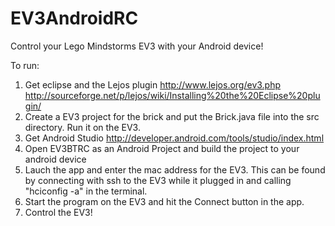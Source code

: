 # EV3AndroidRC

Control your Lego Mindstorms EV3 with your Android device!

To run:
1. Get eclipse and the Lejos plugin
  http://www.lejos.org/ev3.php
  http://sourceforge.net/p/lejos/wiki/Installing%20the%20Eclipse%20plugin/
2. Create a EV3 project for the brick and put the Brick.java file into the src directory.  Run it on the EV3.
3. Get Android Studio
http://developer.android.com/tools/studio/index.html
4. Open EV3BTRC as an Android Project and build the project to your android device
5. Lauch the app and enter the mac address for the EV3. This can be found by connecting with ssh to the EV3 while it plugged in and calling "hciconfig -a" in the terminal.
6. Start the program on the EV3 and hit the Connect button in the app.
7. Control the EV3!
